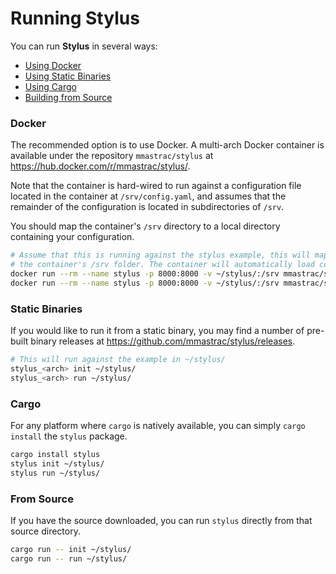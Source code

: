 # Running Stylus

You can run **Stylus** in several ways:

* [Using Docker](#docker)
* [Using Static Binaries](#static-binaries) 
* [Using Cargo](#cargo)
* [Building from Source](#from-source)

### Docker

The recommended option is to use Docker. A multi-arch Docker container is
available under the repository `mmastrac/stylus` at
<https://hub.docker.com/r/mmastrac/stylus/>.

Note that the container is hard-wired to run against a configuration file
located in the container at `/srv/config.yaml`, and assumes that the remainder
of the configuration is located in subdirectories of `/srv`. 

You should map the container's `/srv` directory to a local directory containing
your configuration.

```bash
# Assume that this is running against the stylus example, this will map the example directory into
# the container's /srv folder. The container will automatically load config.yaml from this folder!
docker run --rm --name stylus -p 8000:8000 -v ~/stylus/:/srv mmastrac/stylus:latest init
docker run --rm --name stylus -p 8000:8000 -v ~/stylus/:/srv mmastrac/stylus:latest
```

### Static Binaries

If you would like to run it from a static binary, you may find a number of
pre-built binary releases at <https://github.com/mmastrac/stylus/releases>.

```bash
# This will run against the example in ~/stylus/
stylus_<arch> init ~/stylus/
stylus_<arch> run ~/stylus/
```

### Cargo

For any platform where `cargo` is natively available, you can simply `cargo
install` the `stylus` package.

```bash
cargo install stylus
stylus init ~/stylus/
stylus run ~/stylus/
```

### From Source

If you have the source downloaded, you can run `stylus` directly from that source directory.

```bash
cargo run -- init ~/stylus/
cargo run -- run ~/stylus/
```
